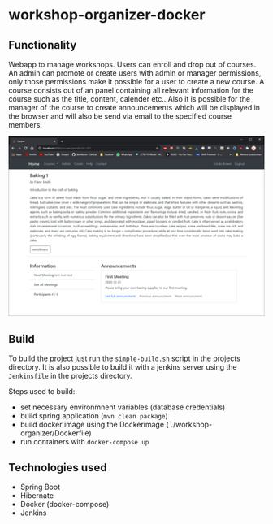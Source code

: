 # workshop-organizer-docker

## Functionality
Webapp to manage workshops. Users can enroll and drop out of courses. An admin can promote or create users with admin or manager permissions, only those permissions make it possible for a user to create a new course. A course consists out of an panel containing all relevant information for the course such as the title, content, calender etc.. Also it is possible for the manager of the course to create announcements which will be displayed in the browser and will also be send via email to the specified course members.

![screenshot](./img/screenshot_02.png)

## Build
To build the project just run the `simple-build.sh` script in the projects directory. It is also possible to build it with a jenkins server using the `Jenkinsfile` in the projects directory.

Steps used to build:
* set necessary environmnent variables (database credentials)
* build spring application (`mvn clean package`)
* build docker image using the Dockerimage (`./workshop-organizer/Dockerfile)
* run containers with `docker-compose up`

## Technologies used
* Spring Boot
* Hibernate
* Docker (docker-compose)
* Jenkins
